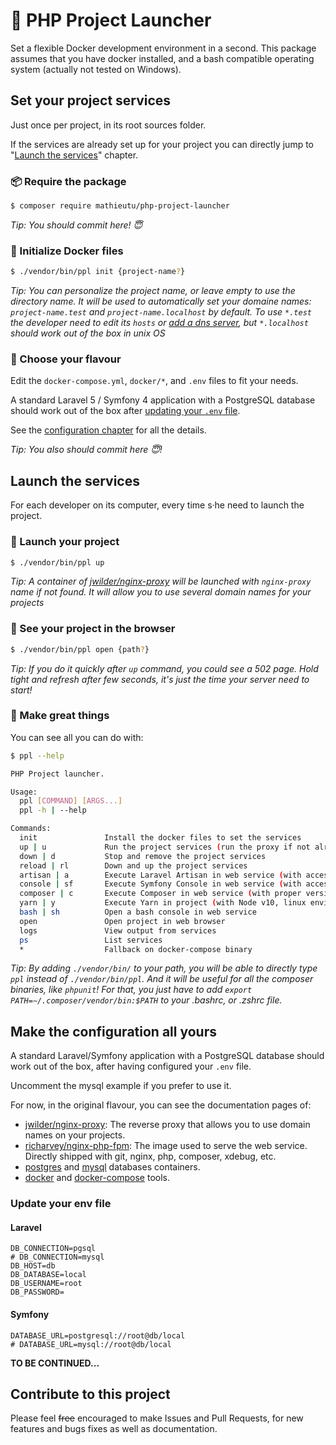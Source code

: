 # 🚀 PHP Project Launcher

Set a flexible Docker development environment in a second.
This package assumes that you have docker installed, and a bash compatible operating system (actually not tested on Windows). 

## Set your project services
Just once per project, in its root sources folder.

If the services are already set up for your project you can directly jump to "[Launch the services](#launch-the-services)" chapter.

### 📦 Require the package
```sh
$ composer require mathieutu/php-project-launcher
```

*Tip: You should commit here! 😇*

### 🐳 Initialize Docker files
```sh
$ ./vendor/bin/ppl init {project-name?}
```
*Tip: You can personalize the project name, or leave empty to use the directory name. It will be used to automatically set your domaine names: `project-name.test` and `project-name.localhost` by default. To use `*.test` the developer need to edit its `hosts` or [add a dns server](https://medium.com/@narakuw/brew-install-dnsmasq-in-macos-sierra-26021c824be8), but `*.localhost` should work out of the box in unix OS*

### 📝 Choose your flavour

Edit the `docker-compose.yml`, `docker/*`, and `.env` files to fit your needs.

A standard Laravel 5 / Symfony 4 application with a PostgreSQL database should work out of the box after [updating your `.env` file](#update-your-env-file).  

See the [configuration chapter](#make-the-configuration-all-yours) for all the details.

*Tip: You also should commit here 😇!*

## Launch the services
For each developer on its computer, every time s‧he need to launch the project.

### 🚀 Launch your project
```sh
$ ./vendor/bin/ppl up

```
*Tip: A container of [jwilder/nginx-proxy](https://github.com/jwilder/nginx-proxy) will be launched with `nginx-proxy` name if not found. It will allow you to use several domain names for your projects*

### 🤩 See your project in the browser
```sh
$ ./vendor/bin/ppl open {path?}

```
*Tip: If you do it quickly after `up` command, you could see a 502 page. Hold tight and refresh after few seconds, it's just the time your server need to start!*

### 🎉 Make great things

You can see all you can do with:

```bash
$ ppl --help

PHP Project launcher.

Usage:
  ppl [COMMAND] [ARGS...]
  ppl -h | --help

Commands:
  init               Install the docker files to set the services
  up | u             Run the project services (run the proxy if not already launched)
  down | d           Stop and remove the project services
  reload | rl        Down and up the project services
  artisan | a        Execute Laravel Artisan in web service (with access to DB)
  console | sf       Execute Symfony Console in web service (with access to DB)
  composer | c       Execute Composer in web service (with proper version of php)
  yarn | y           Execute Yarn in project (with Node v10, linux environment)
  bash | sh          Open a bash console in web service
  open               Open project in web browser
  logs               View output from services
  ps                 List services
  *                  Fallback on docker-compose binary
```

*Tip: By adding `./vendor/bin/` to your path, you will be able to directly type `ppl` instead of `./vendor/bin/ppl`. And it will be useful for all the composer binaries, like `phpunit`! For that, you just have to add `export PATH=∼/.composer/vendor/bin:$PATH` to your .bashrc, or .zshrc file.*


## Make the configuration all yours

A standard Laravel/Symfony application with a PostgreSQL database should work out of the box, after having configured your `.env` file.

Uncomment the mysql example if you prefer to use it.

For now, in the original flavour, you can see the documentation pages of:

- [jwilder/nginx-proxy](https://hub.docker.com/r/jwilder/nginx-proxy/): The reverse proxy that allows you to use domain names on your projects.
- [richarvey/nginx-php-fpm](https://hub.docker.com/r/richarvey/nginx-php-fpm/): The image used to serve the web service. Directly shipped with git, nginx, php, composer, xdebug, etc.
- [postgres](https://hub.docker.com/_/postgres/) and [mysql](https://hub.docker.com/_/mysql/) databases containers.
- [docker](https://docs.docker.com/get-started/) and [docker-compose](https://docs.docker.com/compose/overview/) tools.


### Update your env file

#### Laravel
```env
DB_CONNECTION=pgsql
# DB_CONNECTION=mysql
DB_HOST=db
DB_DATABASE=local
DB_USERNAME=root
DB_PASSWORD=
```
#### Symfony
```env
DATABASE_URL=postgresql://root@db/local
# DATABASE_URL=mysql://root@db/local
```


**TO BE CONTINUED...**

## Contribute to this project

Please feel ~~free~~ encouraged to make Issues and Pull Requests, for new features and bugs fixes as well as documentation. 